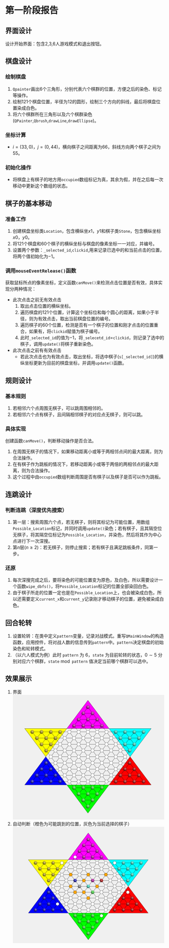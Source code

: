 # 第一阶段报告

## 界面设计

设计开始界面：包含$2$,$3$,$6$人游戏模式和退出按钮。

## 棋盘设计
### 绘制棋盘

1. `Qpainter`画出$6$个三角形，分别代表六个棋群的位置，方便之后的染色、标记等操作。
2. 绘制$121$个棋盘位置，半径为$12$的圆形，绘制三个方向的斜线，最后将棋盘位置染成白色。
3. 将六个棋群所在三角形以及六个棋群染色(`QPainter`,`Qbrush`,`drawLine`,`drawEllipse`)。

### 坐标计算

- $i=(33,0)$，$j=(0,44)$，横向棋子之间距离为$66$，斜线方向两个棋子之间为$55$。

### 初始化操作

- 将棋盘上有棋子的地方用`occupied`数组标记为真，其余为假，并在之后每一次移动中更新这个数组的状态。

## 棋子的基本移动

### 准备工作 

1. 创建棋盘坐标类`Location`，包含横纵坐$x1$，$y1$和棋子类`Stone`，包含横纵坐标$x0$，$y0$。
2. 将$121$个棋盘和$60$个棋子的横纵坐标与棋盘的像素坐标一一对应，并编号。
3. 设置两个参数：`_selected_id`,`clickid`,用来记录已选中的和当前点击的位置，将两个值初始化为$-1$。

### 调用`mouseEventRelease()`函数

获取鼠标所点的像素坐标，定义函数`canMove()`来检测点击位置是否有效，具体实现分两种情况：

+ 此次点击之前无有效点击
    1. 取出点击位置的横纵坐标。
    2. 遍历棋盘的$121$个位置，计算这个坐标位和每个圆心的距离，如果小于半径，则为有效点击，取出当前棋盘位置的编号。
    3. 遍历棋子的$60$个位置，检测是否有一个棋子的位置和刚才点击的位置重合，如果有，将`clickid`赋值为棋子编号。
    4. 此时`_selected_id`的值为$-1$，将`_selecetd_id`=`clickid`，则记录了选中的棋子，调用`update()`将棋子重新染色。
+ 此次点击之前有有效点击
    - 若此次点击也为有效点击，取出坐标，将选中棋子(`s[_selected_id]`)的横纵坐标更新为目前的棋盘坐标，并调用`update()`函数。

## 规则设计
### 基本规则

1. 若相邻六个点周围无棋子，可以跳周围相邻的。
2. 若相邻六个点有棋子，且间隔相邻棋子的对应点无棋子，则可以跳。

### 具体实现

创建函数`canMove()`，判断移动操作是否合法。

1. 在周围无棋子的情况下，如果移动距离小或等于两相邻点间的最大距离，则为合法操作。
2. 在有棋子作为跳板的情况下，若移动距离小或等于两倍的两相邻点的最大距离，则为合法操作。
3. 这个过程中由`occupied`数组判断周围是否有棋子以及棋子是否可以作为跳板。

## 连跳设计
### 判断连跳（深度优先搜索）

1. 第一层：搜索周围六个点，若无棋子，则将其标记为可能位置，用数组`Possible_Location`标记，并同时调用`update()`染色；若有棋子，且其隔空位无棋子，将其隔空位标记为`Possible_Location`，并染色，然后将其作为中心点进行下一次深搜。
2. 第$n$层$(n≥2)$：若无棋子，则停止搜索；若有棋子且满足跳板条件，同第一步。

### 还原

1. 每次深搜完成之后，要将染色的可能位置变为原色，及白色，所以需要设计一个函数`wipe_dbfs()`，将`Possible_Location`标记的位置全部染回白色。
2. 由于棋子所走的位置一定也是在`Possible_Location`上，也会被染成白色，所以还需要定义`current_x`和`current_y`记录刚才移动棋子的位置，避免被染成白色。

## 回合轮转

1. 设置轮转：在类中定义`pattern`变量，记录对战模式。重写`QMainWindow`的构造函数，应用控件，将对战人数的信息传到`pattern`中。`pattern`决定棋盘的初始染色和轮转模式。
2. （以六人模式为例）此时 `pattern` 为 $6$，`state` 为目前轮转的状态，$0 \sim 5$ 分别对应六个棋群，$\texttt{state} \bmod \texttt{pattern}$ 值决定当前哪个棋群可以选中。

## 效果展示

1. 界面
![](image/interface1.png)
2. 自动判断（橙色为可能跳到的位置，灰色为当前选择的棋子）
![](image/judgement1.png)
